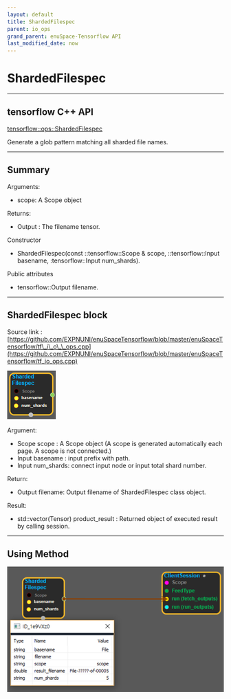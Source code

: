 ```yaml
--- 
layout: default 
title: ShardedFilespec 
parent: io_ops 
grand_parent: enuSpace-Tensorflow API 
last_modified_date: now 
--- 
```


# ShardedFilespec

---

## tensorflow C++ API

[tensorflow::ops::ShardedFilespec](https://www.tensorflow.org/api_docs/cc/class/tensorflow/ops/sharded-filespec)

Generate a glob pattern matching all sharded file names.

---

## Summary

Arguments:

* scope: A Scope object

Returns:

* Output : The filename tensor.

Constructor

* ShardedFilespec\(const ::tensorflow::Scope & scope, ::tensorflow::Input basename, :tensorflow::Input num\_shards\).

Public attributes

* tensorflow::Output  filename.

---

## ShardedFilespec block

Source link : [https://github.com/EXPNUNI/enuSpaceTensorflow/blob/master/enuSpaceTensorflow/tf\_i\_o\_\_ops.cpp](https://github.com/EXPNUNI/enuSpaceTensorflow/blob/master/enuSpaceTensorflow/tf_io_ops.cpp)

![](./assets/io_ShardedFilespec_Symbol.png)

Argument:

* Scope scope : A Scope object \(A scope is generated automatically each page. A scope is not connected.\)
* Input basename : input prefix with path.
* Input num\_shards: connect input node or input total shard number.

Return:

* Output  filename: Output  filename of ShardedFilespec class object.  

Result:

* std::vector\(Tensor\) product\_result : Returned object of executed result by calling session.

---

## Using Method

![](./assets/io_ShardedFilespec_Method.png)

